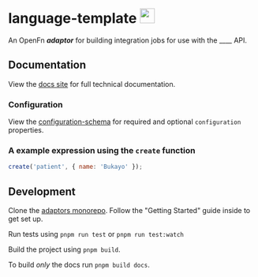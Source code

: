 # language-template <img src='assets/sq-256x256.png' width="30" height="30"></img>

An OpenFn **_adaptor_** for building integration jobs for use with the \_\_\_\_
API.

## Documentation

View the [docs site](https://docs.openfn.org/adaptors/packages/template-docs)
for full technical documentation.

### Configuration

View the
[configuration-schema](https://docs.openfn.org/adaptors/packages/template-configuration-schema/)
for required and optional `configuration` properties.

### A example expression using the `create` function

```js
create('patient', { name: 'Bukayo' });
```

## Development

Clone the [adaptors monorepo](https://github.com/OpenFn/adaptors). Follow the
"Getting Started" guide inside to get set up.

Run tests using `pnpm run test` or `pnpm run test:watch`

Build the project using `pnpm build`.

To build _only_ the docs run `pnpm build docs`.
